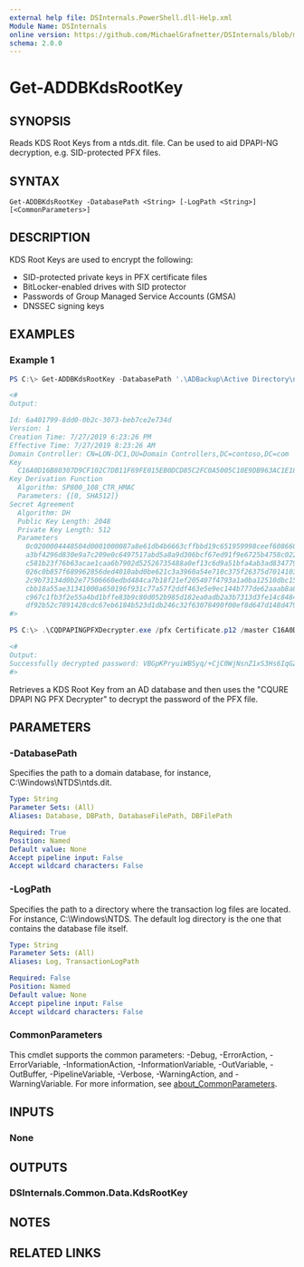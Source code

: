 ```yaml
---
external help file: DSInternals.PowerShell.dll-Help.xml
Module Name: DSInternals
online version: https://github.com/MichaelGrafnetter/DSInternals/blob/master/Documentation/PowerShell/Get-ADDBKdsRootKey.md
schema: 2.0.0
---
```


# Get-ADDBKdsRootKey

## SYNOPSIS
Reads KDS Root Keys from a ntds.dit. file. Can be used to aid DPAPI-NG decryption, e.g. SID-protected PFX files.

## SYNTAX

```
Get-ADDBKdsRootKey -DatabasePath <String> [-LogPath <String>] [<CommonParameters>]
```

## DESCRIPTION
KDS Root Keys are used to encrypt the following:

- SID-protected private keys in PFX certificate files
- BitLocker-enabled drives with SID protector
- Passwords of Group Managed Service Accounts (GMSA)
- DNSSEC signing keys

## EXAMPLES

### Example 1
```powershell
PS C:\> Get-ADDBKdsRootKey -DatabasePath '.\ADBackup\Active Directory\ntds.dit'

<#
Output:

Id: 6a401799-8dd0-0b2c-3073-beb7ce2e734d
Version: 1
Creation Time: 7/27/2019 6:23:26 PM
Effective Time: 7/27/2019 8:23:26 AM
Domain Controller: CN=LON-DC1,OU=Domain Controllers,DC=contoso,DC=com
Key
  C16A0D16B80307D9CF102C7DB11F69FE015EB0DCD85C2FC0A5005C10E9DB963AC1E18BF161882ABEEAFF1B01CD50076F3C6F7807323253AB9598DBE027A77DD7
Key Derivation Function
  Algorithm: SP800_108_CTR_HMAC
  Parameters: {[0, SHA512]}
Secret Agreement
  Algorithm: DH
  Public Key Length: 2048
  Private Key Length: 512
  Parameters
    0c0200004448504d0001000087a8e61db4b6663cffbbd19c651959998ceef608660dd0f25d2ceed4435e3b00e00df8f1d61957d4faf7df4561b2aa3016c3d91134096fa 
    a3bf4296d830e9a7c209e0c6497517abd5a8a9d306bcf67ed91f9e6725b4758c022e0b1ef4275bf7b6c5bfc11d45f9088b941f54eb1e59bb8bc39a0bf12307f5c4fdb70
    c581b23f76b63acae1caa6b7902d52526735488a0ef13c6d9a51bfa4ab3ad8347796524d8ef6a167b5a41825d967e144e5140564251ccacb83e6b486f6b3ca3f7971506 
    026c0b857f689962856ded4010abd0be621c3a3960a54e710c375f26375d7014103a4b54330c198af126116d2276e11715f693877fad7ef09cadb094ae91e1a15973fb3 
    2c9b73134d0b2e77506660edbd484ca7b18f21ef205407f4793a1a0ba12510dbc15077be463fff4fed4aac0bb555be3a6c1b0c6b47b1bc3773bf7e8c6f62901228f8c28 
    cbb18a55ae31341000a650196f931c77a57f2ddf463e5e9ec144b777de62aaab8a8628ac376d282d6ed3864e67982428ebc831d14348f6f2f9193b5045af2767164e1df 
    c967c1fb3f2e55a4bd1bffe83b9c80d052b985d182ea0adb2a3b7313d3fe14c8484b1e052588b9b7d2bbd2df016199ecd06e1557cd0915b3353bbb64e0ec377fd028370 
    df92b52c7891428cdc67eb6184b523d1db246c32f63078490f00ef8d647d148d47954515e2327cfef98c582664b4c0f6cc41659
#>

PS C:\> .\CQDPAPINGPFXDecrypter.exe /pfx Certificate.p12 /master C16A0D16B80307D9CF102C7DB11F69FE015EB0DCD85C2FC0A5005C10E9DB963AC1E18BF161882ABEEAFF1B01CD50076F3C6F7807323253AB9598DBE027A77DD7

<#
Output:
Successfully decrypted password: VBGpKPryuiWBSyq/+CjC0WjNsnZ1xS3Hs6IqGZwa0BM=
#>
```

Retrieves a KDS Root Key from an AD database and then uses the "CQURE DPAPI NG PFX Decrypter" to decrypt the password of the PFX file.

## PARAMETERS

### -DatabasePath
Specifies the path to a domain database, for instance, C:\Windows\NTDS\ntds.dit.

```yaml
Type: String
Parameter Sets: (All)
Aliases: Database, DBPath, DatabaseFilePath, DBFilePath

Required: True
Position: Named
Default value: None
Accept pipeline input: False
Accept wildcard characters: False
```

### -LogPath
Specifies the path to a directory where the transaction log files are located. For instance, C:\Windows\NTDS. The default log directory is the one that contains the database file itself.

```yaml
Type: String
Parameter Sets: (All)
Aliases: Log, TransactionLogPath

Required: False
Position: Named
Default value: None
Accept pipeline input: False
Accept wildcard characters: False
```

### CommonParameters
This cmdlet supports the common parameters: -Debug, -ErrorAction, -ErrorVariable, -InformationAction, -InformationVariable, -OutVariable, -OutBuffer, -PipelineVariable, -Verbose, -WarningAction, and -WarningVariable. For more information, see [about_CommonParameters](http://go.microsoft.com/fwlink/?LinkID=113216).

## INPUTS

### None

## OUTPUTS

### DSInternals.Common.Data.KdsRootKey

## NOTES

## RELATED LINKS
